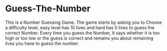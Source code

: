 # Guess-The-Number
This is a Number Guessing Game. The game starts by asking you to Choose a difficulty level, easy level has 10 lives and hard has 5 lives to guess the correct Number. Every time you guess the Number, It says whether it is too high or too low or the guess is correct and remains you about remaining lives you have to guess the number.
